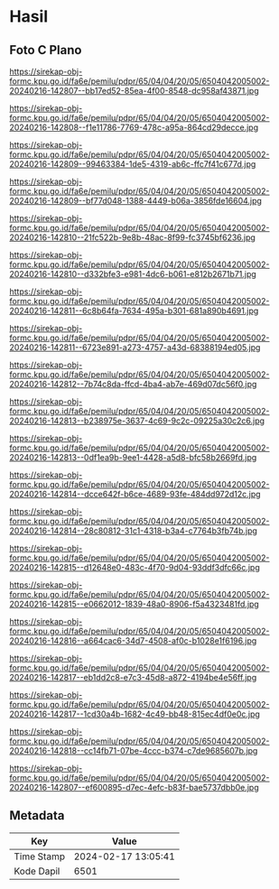 # Hasil

## Foto C Plano

https://sirekap-obj-formc.kpu.go.id/fa6e/pemilu/pdpr/65/04/04/20/05/6504042005002-20240216-142807--bb17ed52-85ea-4f00-8548-dc958af43871.jpg

https://sirekap-obj-formc.kpu.go.id/fa6e/pemilu/pdpr/65/04/04/20/05/6504042005002-20240216-142808--f1e11786-7769-478c-a95a-864cd29decce.jpg

https://sirekap-obj-formc.kpu.go.id/fa6e/pemilu/pdpr/65/04/04/20/05/6504042005002-20240216-142809--99463384-1de5-4319-ab6c-ffc7f41c677d.jpg

https://sirekap-obj-formc.kpu.go.id/fa6e/pemilu/pdpr/65/04/04/20/05/6504042005002-20240216-142809--bf77d048-1388-4449-b06a-3856fde16604.jpg

https://sirekap-obj-formc.kpu.go.id/fa6e/pemilu/pdpr/65/04/04/20/05/6504042005002-20240216-142810--21fc522b-9e8b-48ac-8f99-fc3745bf6236.jpg

https://sirekap-obj-formc.kpu.go.id/fa6e/pemilu/pdpr/65/04/04/20/05/6504042005002-20240216-142810--d332bfe3-e981-4dc6-b061-e812b2671b71.jpg

https://sirekap-obj-formc.kpu.go.id/fa6e/pemilu/pdpr/65/04/04/20/05/6504042005002-20240216-142811--6c8b64fa-7634-495a-b301-681a890b4691.jpg

https://sirekap-obj-formc.kpu.go.id/fa6e/pemilu/pdpr/65/04/04/20/05/6504042005002-20240216-142811--6723e891-a273-4757-a43d-68388194ed05.jpg

https://sirekap-obj-formc.kpu.go.id/fa6e/pemilu/pdpr/65/04/04/20/05/6504042005002-20240216-142812--7b74c8da-ffcd-4ba4-ab7e-469d07dc56f0.jpg

https://sirekap-obj-formc.kpu.go.id/fa6e/pemilu/pdpr/65/04/04/20/05/6504042005002-20240216-142813--b238975e-3637-4c69-9c2c-09225a30c2c6.jpg

https://sirekap-obj-formc.kpu.go.id/fa6e/pemilu/pdpr/65/04/04/20/05/6504042005002-20240216-142813--0df1ea9b-9ee1-4428-a5d8-bfc58b2669fd.jpg

https://sirekap-obj-formc.kpu.go.id/fa6e/pemilu/pdpr/65/04/04/20/05/6504042005002-20240216-142814--dcce642f-b6ce-4689-93fe-484dd972d12c.jpg

https://sirekap-obj-formc.kpu.go.id/fa6e/pemilu/pdpr/65/04/04/20/05/6504042005002-20240216-142814--28c80812-31c1-4318-b3a4-c7764b3fb74b.jpg

https://sirekap-obj-formc.kpu.go.id/fa6e/pemilu/pdpr/65/04/04/20/05/6504042005002-20240216-142815--d12648e0-483c-4f70-9d04-93ddf3dfc66c.jpg

https://sirekap-obj-formc.kpu.go.id/fa6e/pemilu/pdpr/65/04/04/20/05/6504042005002-20240216-142815--e0662012-1839-48a0-8906-f5a4323481fd.jpg

https://sirekap-obj-formc.kpu.go.id/fa6e/pemilu/pdpr/65/04/04/20/05/6504042005002-20240216-142816--a664cac6-34d7-4508-af0c-b1028e1f6196.jpg

https://sirekap-obj-formc.kpu.go.id/fa6e/pemilu/pdpr/65/04/04/20/05/6504042005002-20240216-142817--eb1dd2c8-e7c3-45d8-a872-4194be4e56ff.jpg

https://sirekap-obj-formc.kpu.go.id/fa6e/pemilu/pdpr/65/04/04/20/05/6504042005002-20240216-142817--1cd30a4b-1682-4c49-bb48-815ec4df0e0c.jpg

https://sirekap-obj-formc.kpu.go.id/fa6e/pemilu/pdpr/65/04/04/20/05/6504042005002-20240216-142818--cc14fb71-07be-4ccc-b374-c7de9685607b.jpg

https://sirekap-obj-formc.kpu.go.id/fa6e/pemilu/pdpr/65/04/04/20/05/6504042005002-20240216-142807--ef600895-d7ec-4efc-b83f-bae5737dbb0e.jpg


## Metadata

| Key        | Value               |
| ---------- | ------------------- |
| Time Stamp | 2024-02-17 13:05:41 |
| Kode Dapil | 6501                |



